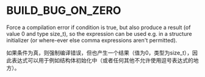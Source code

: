 # BUILD_BUG_ON_ZERO

Force a compilation error if condition is true, but also produce a result (of value 0 and type size_t), so the expression can be used e.g. in a structure initializer (or where-ever else comma expressions aren't permitted).

如果条件为真，则强制编译错误，但也产生一个结果（值为0，类型为size_t），因此表达式可以用于例如结构体初始化中（或者任何其他不允许使用逗号表达式的地方）。